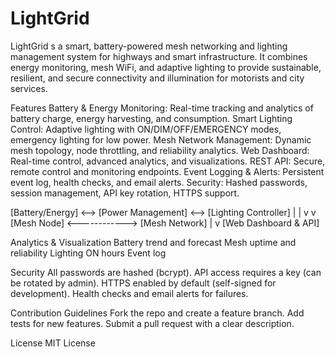 # LightGrid
LightGrid s a smart, battery-powered mesh networking and lighting management system for highways and smart infrastructure. It combines energy monitoring, mesh WiFi, and adaptive lighting to provide sustainable, resilient, and secure connectivity and illumination for motorists and city services.

Features
Battery & Energy Monitoring: Real-time tracking and analytics of battery charge, energy harvesting, and consumption.
Smart Lighting Control: Adaptive lighting with ON/DIM/OFF/EMERGENCY modes, emergency lighting for low power.
Mesh Network Management: Dynamic mesh topology, node throttling, and reliability analytics.
Web Dashboard: Real-time control, advanced analytics, and visualizations.
REST API: Secure, remote control and monitoring endpoints.
Event Logging & Alerts: Persistent event log, health checks, and email alerts.
Security: Hashed passwords, session management, API key rotation, HTTPS support.

[Battery/Energy] <--> [Power Management] <--> [Lighting Controller]
         |                        |
         v                        v
   [Mesh Node] <------------> [Mesh Network]
         |
         v
 [Web Dashboard & API]

Analytics & Visualization
Battery trend and forecast
Mesh uptime and reliability
Lighting ON hours
Event log

Security
All passwords are hashed (bcrypt).
API access requires a key (can be rotated by admin).
HTTPS enabled by default (self-signed for development).
Health checks and email alerts for failures.

Contribution Guidelines
Fork the repo and create a feature branch.
Add tests for new features.
Submit a pull request with a clear description.

License
MIT License
